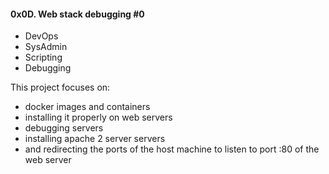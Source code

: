 #### 0x0D. Web stack debugging #0
- DevOps
- SysAdmin
- Scripting
- Debugging

This project focuses on:
- docker images and containers
- installing it properly on web servers
- debugging servers
- installing apache 2 server servers
- and redirecting the ports of the host machine to listen to port :80 of the web server


